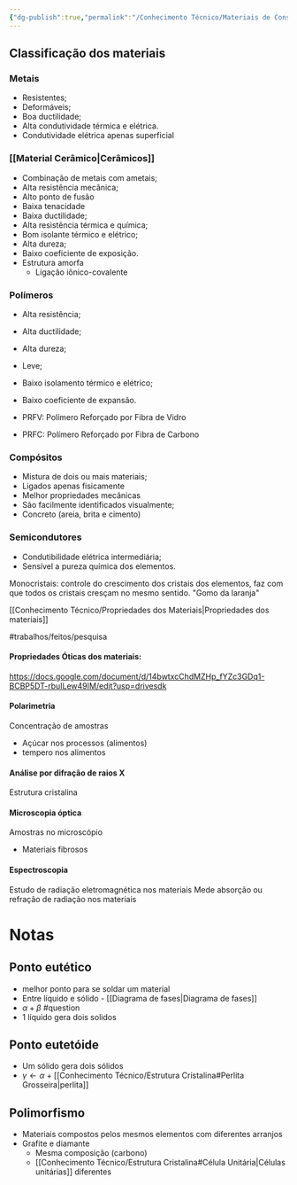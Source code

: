 ```yaml
---
{"dg-publish":true,"permalink":"/Conhecimento Técnico/Materiais de Construção Mecânica/","created":"","updated":""}
---
```



## Classificação dos materiais
### Metais
- Resistentes;
- Deformáveis;
- Boa ductilidade;
- Alta condutividade térmica e elétrica.
- Condutividade elétrica apenas superficial
### [[Material Cerâmico\|Cerâmicos]]
- Combinação de metais com ametais;
- Alta resistência mecânica;
- Alto ponto de fusão
- Baixa tenacidade
- Baixa ductilidade;
- Alta resistência térmica e química;
- Bom isolante térmico e elétrico;
- Alta dureza;
- Baixo coeficiente de exposição.
- Estrutura amorfa
	- Ligação iônico-covalente

### Polímeros
- Alta resistência;
- Alta ductilidade;
- Alta dureza;
- Leve;
- Baixo isolamento térmico e elétrico;
- Baixo coeficiente de expansão.

 - PRFV: Polímero Reforçado por Fibra de Vidro
 - PRFC: Polímero Reforçado por Fibra de Carbono

### Compósitos
- Mistura de dois ou mais materiais;
- Ligados apenas fisicamente
- Melhor propriedades mecânicas
- São facilmente identificados visualmente;
- Concreto (areia, brita e cimento)

### Semicondutores
- Condutibilidade elétrica intermediária;
- Sensível a pureza química dos elementos.

Monocristais: controle do crescimento dos cristais dos elementos, faz com que todos os cristais cresçam no mesmo sentido. "Gomo da laranja"

[[Conhecimento Técnico/Propriedades dos Materiais\|Propriedades dos materiais]]

#trabalhos/feitos/pesquisa 
#### Propriedades Óticas dos materiais:
  https://docs.google.com/document/d/14bwtxcChdMZHp_fYZc3GDq1-BCBP5DT-rbuILew49IM/edit?usp=drivesdk


#### Polarimetria
Concentração de amostras 
  - Açúcar nos processos (alimentos)
  - tempero nos alimentos

#### Análise por difração de raios X
Estrutura cristalina

#### Microscopia óptica
Amostras no microscópio 
  - Materiais fibrosos

#### Espectroscopia
  Estudo de radiação eletromagnética nos materiais
  Mede absorção ou refração de radiação nos materiais 

# Notas

## Ponto eutético
- melhor ponto para se soldar um material
- Entre líquido e sólido - [[Diagrama de fases\|Diagrama de fases]]
- $\alpha + \beta$ #question
- 1 líquido gera dois solidos

## Ponto eutetóide
- Um sólido gera dois sólidos
- $\gamma \leftarrow \alpha$ + [[Conhecimento Técnico/Estrutura Cristalina#Perlita Grosseira\|perlita]]

## Polimorfismo
  - Materiais compostos pelos mesmos elementos com diferentes arranjos
  - Grafite e diamante
	  - Mesma composição (carbono)
	  - [[Conhecimento Técnico/Estrutura Cristalina#Célula Unitária\|Células unitárias]] diferentes
	